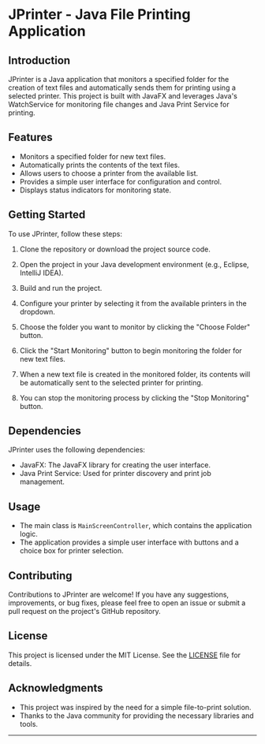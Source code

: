 # JPrinter - Java File Printing Application

## Introduction
JPrinter is a Java application that monitors a specified folder for the creation of text files and automatically sends them for printing using a selected printer. This project is built with JavaFX and leverages Java's WatchService for monitoring file changes and Java Print Service for printing.

## Features
- Monitors a specified folder for new text files.
- Automatically prints the contents of the text files.
- Allows users to choose a printer from the available list.
- Provides a simple user interface for configuration and control.
- Displays status indicators for monitoring state.

## Getting Started
To use JPrinter, follow these steps:

1. Clone the repository or download the project source code.

2. Open the project in your Java development environment (e.g., Eclipse, IntelliJ IDEA).

3. Build and run the project.

4. Configure your printer by selecting it from the available printers in the dropdown.

5. Choose the folder you want to monitor by clicking the "Choose Folder" button.

6. Click the "Start Monitoring" button to begin monitoring the folder for new text files.

7. When a new text file is created in the monitored folder, its contents will be automatically sent to the selected printer for printing.

8. You can stop the monitoring process by clicking the "Stop Monitoring" button.

## Dependencies
JPrinter uses the following dependencies:

- JavaFX: The JavaFX library for creating the user interface.
- Java Print Service: Used for printer discovery and print job management.

## Usage
- The main class is `MainScreenController`, which contains the application logic.
- The application provides a simple user interface with buttons and a choice box for printer selection.

## Contributing
Contributions to JPrinter are welcome! If you have any suggestions, improvements, or bug fixes, please feel free to open an issue or submit a pull request on the project's GitHub repository.

## License
This project is licensed under the MIT License. See the [LICENSE](https://github.com/your-username/your-project/blob/main/LICENSE) file for details.

## Acknowledgments
- This project was inspired by the need for a simple file-to-print solution.
- Thanks to the Java community for providing the necessary libraries and tools.

---
